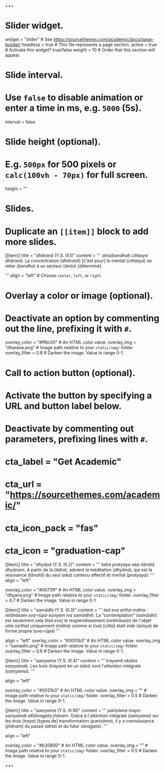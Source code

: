 +++
# Slider widget.
widget = "slider"  # See https://sourcethemes.com/academic/docs/page-builder/
headless = true  # This file represents a page section.
active = true # Activate this widget? true/false
weight = 10  # Order that this section will appear.

# Slide interval.
# Use `false` to disable animation or enter a time in ms, e.g. `5000` (5s).
interval = false

# Slide height (optional).
# E.g. `500px` for 500 pixels or `calc(100vh - 70px)` for full screen.
height = ""

# Slides.
# Duplicate an `[[item]]` block to add more slides.
[[item]]
  title = "*dhāraṇā* (Y.S. III.1)"
  content = '''
_deśabandhaḥ cittasya dhāraṇā_.
La concentration (*dhāraṇā*) [c'est pour] le mental (*cittasya*) se relier
(*bandha*) à un secteur (*deśa*) [déterminé].

'''
  align = "left"  # Choose `center`, `left`, or `right`.

  # Overlay a color or image (optional).
  #   Deactivate an option by commenting out the line, prefixing it with `#`.
  overlay_color = "#ff8c00"  # An HTML color value.
  overlay_img = "dharana.png"  # Image path relative to your `static/img/` folder.
  overlay_filter = 0.8  # Darken the image. Value in range 0-1.

  # Call to action button (optional).
  #   Activate the button by specifying a URL and button label below.
  #   Deactivate by commenting out parameters, prefixing lines with `#`.
  # cta_label = "Get Academic"
  # cta_url = "https://sourcethemes.com/academic/"
  # cta_icon_pack = "fas"
  # cta_icon = "graduation-cap"

[[item]]
  title = "*dhyāṇā* (Y.S. III.2)"
  content = '''
*tatra pratyaya eka-tānatā dhyānam*.
A partir de là (*tatra*), advient la méditation (*dhyāna*), qui est la résonance
(*tānatā*) du seul (*eka*) contenu affectif et mental (*pratyaya*).
'''
  align = "left"

  overlay_color = "#0073ff"  # An HTML color value.
  overlay_img = "dhyana.png"  # Image path relative to your `static/img/` folder.
  overlay_filter = 0.7  # Darken the image. Value in range 0-1.

[[item]]
  title = "*samādhi* (Y.S. III.3)"
  content = '''
*tad eva artha-mātra-nirbhāsaṃ sva-rūpa-śūnyam iva samādhiḥ*.
La "contemplation" (*samādhi*) est seulement cela (*tad eva*) le
resplendissement (*nirbhāsaṃ*) de l'objet utile (*artha)* uniquement (*mātra*)
comme si (*iva*) [*citta*] était vide (*śūnya*) de forme propre (*sva-rūpa*)
'''

  align = "left"
  overlay_color = "#0051b3"  # An HTML color value.
  overlay_img = "samadhi.png"  # Image path relative to your `static/img/` folder.
  overlay_filter = 0.6  # Darken the image. Value in range 0-1.

[[item]]
  title = "*saṃyama* (Y.S. III.4)"
  content = '''
 *trayamḥ ekatra saṃyamaḥ*.
Les trois (*trayam*) en un (*eka*) sont l'attention intégrale (*saṃyama*).
'''

  align = "left"

  overlay_color = "#0051b3"  # An HTML color value.
  overlay_img = ""  # Image path relative to your `static/img/` folder.
  overlay_filter = 0.5  # Darken the image. Value in range 0-1.

[[item]]
  title = "*samyama* (Y.S. III.16)"
  content = '''
 *pariṇāma-traya-samyamāt atītānagata jñānam*.
Grâce à l'attention intégrale (*samyama*) sur les trois (*traya*) [types de]
transformation (*pariṇāma*), il y a connaissance (*jñānam*) du passé (*atīta*)
 et du futur (*ānagata*).
'''

  align = "left"

  overlay_color = "#b30800"  # An HTML color value.
  overlay_img = ""  # Image path relative to your `static/img/` folder.
  overlay_filter = 0.5  # Darken the image. Value in range 0-1.

+++

